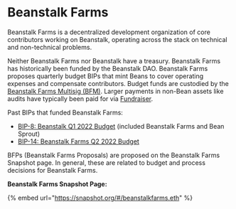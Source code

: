 # Beanstalk Farms

Beanstalk Farms is a decentralized development organization of core contributors working on Beanstalk, operating across the stack on technical and non-technical problems.

Neither Beanstalk Farms nor Beanstalk have a treasury. Beanstalk Farms has historically been funded by the Beanstalk DAO. Beanstalk Farms proposes quarterly budget BIPs that mint Beans to cover operating expenses and compensate contributors. Budget funds are custodied by the [Beanstalk Farms Multisig (BFM)](bfm-dashboard.md). Larger payments in non-Bean assets like audits have typically been paid for via [Fundraiser](../../farm/fundraiser.md).

Past BIPs that funded Beanstalk Farms:

* [BIP-8: Beanstalk Q1 2022 Budget](https://github.com/BeanstalkFarms/Beanstalk/blob/master/bips/bip-8.md) (included Beanstalk Farms and Bean Sprout)
* [BIP-14: Beanstalk Farms Q2 2022 Budget](https://github.com/BeanstalkFarms/Beanstalk/blob/master/bips/bip-14.md)

BFPs (Beanstalk Farms Proposals) are proposed on the Beanstalk Farms Snapshot page. In general, these are related to budget and process decisions for Beanstalk Farms.

**Beanstalk Farms Snapshot Page:**

{% embed url="https://snapshot.org/#/beanstalkfarms.eth" %}
